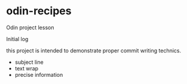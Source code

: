 # odin-recipes
Odin project lesson 

Initial log

this project is intended to demonstrate proper commit
writing technics.
- subject line
- text wrap
- precise information